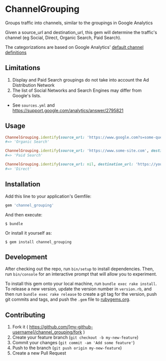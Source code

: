 # ChannelGrouping

Groups traffic into channels, similar to the groupings in Google Analytics

Given a source_url and destination_url, this gem will determine the traffic's channel
(eg Social, Direct, Organic Search, Paid Search). 

The categorizations are based on Google Analytics' [default channel definitions](https://support.google.com/analytics/answer/3297892)


## Limitations

1. Display and Paid Search groupings do not take into account the Ad Distribution Network
2. The list of Social Networks and Search Engines may differ from Google's lists.
  - See `sources.yml` and https://support.google.com/analytics/answer/2795821

## Usage

```Ruby
ChannelGrouping.identify(source_url: 'https://www.google.com?s=some-query', destination_url: 'https://your-site.com')
#=> 'Organic Search'
```

```Ruby
ChannelGrouping.identify(source_url: 'https://www.some-site.com', destination_url: 'https://your-site.com?utm_medium=cpc')
#=> 'Paid Search'
```

```Ruby
ChannelGrouping.identify(source_url: nil, destination_url: 'https://your-site.com')
#=> 'Direct'
```

## Installation

Add this line to your application's Gemfile:

```ruby
gem 'channel_grouping'
```

And then execute:

    $ bundle

Or install it yourself as:

    $ gem install channel_grouping

## Development

After checking out the repo, run `bin/setup` to install dependencies. Then, run `bin/console` for an interactive prompt that will allow you to experiment.

To install this gem onto your local machine, run `bundle exec rake install`. To release a new version, update the version number in `version.rb`, and then run `bundle exec rake release` to create a git tag for the version, push git commits and tags, and push the `.gem` file to [rubygems.org](https://rubygems.org).

## Contributing

1. Fork it ( https://github.com/[my-github-username]/channel_grouping/fork )
2. Create your feature branch (`git checkout -b my-new-feature`)
3. Commit your changes (`git commit -am 'Add some feature'`)
4. Push to the branch (`git push origin my-new-feature`)
5. Create a new Pull Request
